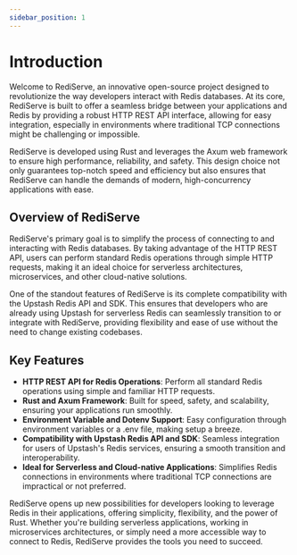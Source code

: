 ```yaml
---
sidebar_position: 1
---
```


# Introduction

Welcome to RediServe, an innovative open-source project designed to revolutionize the way developers interact with Redis databases. At its core, RediServe is built to offer a seamless bridge between your applications and Redis by providing a robust HTTP REST API interface, allowing for easy integration, especially in environments where traditional TCP connections might be challenging or impossible.

RediServe is developed using Rust and leverages the Axum web framework to ensure high performance, reliability, and safety. This design choice not only guarantees top-notch speed and efficiency but also ensures that RediServe can handle the demands of modern, high-concurrency applications with ease.

## Overview of RediServe

RediServe's primary goal is to simplify the process of connecting to and interacting with Redis databases. By taking advantage of the HTTP REST API, users can perform standard Redis operations through simple HTTP requests, making it an ideal choice for serverless architectures, microservices, and other cloud-native solutions.

One of the standout features of RediServe is its complete compatibility with the Upstash Redis API and SDK. This ensures that developers who are already using Upstash for serverless Redis can seamlessly transition to or integrate with RediServe, providing flexibility and ease of use without the need to change existing codebases.

## Key Features

- **HTTP REST API for Redis Operations**: Perform all standard Redis operations using simple and familiar HTTP requests.
- **Rust and Axum Framework**: Built for speed, safety, and scalability, ensuring your applications run smoothly.
- **Environment Variable and Dotenv Support**: Easy configuration through environment variables or a .env file, making setup a breeze.
- **Compatibility with Upstash Redis API and SDK**: Seamless integration for users of Upstash's Redis services, ensuring a smooth transition and interoperability.
- **Ideal for Serverless and Cloud-native Applications**: Simplifies Redis connections in environments where traditional TCP connections are impractical or not preferred.

RediServe opens up new possibilities for developers looking to leverage Redis in their applications, offering simplicity, flexibility, and the power of Rust. Whether you're building serverless applications, working in microservices architectures, or simply need a more accessible way to connect to Redis, RediServe provides the tools you need to succeed.